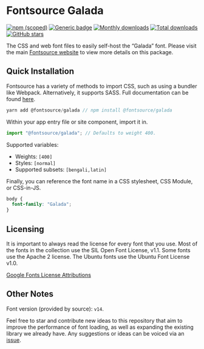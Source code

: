 # Fontsource Galada

[![npm (scoped)](https://img.shields.io/npm/v/@fontsource/galada?color=brightgreen)](https://www.npmjs.com/package/@fontsource/galada) [![Generic badge](https://img.shields.io/badge/fontsource-passing-brightgreen)](https://github.com/fontsource/fontsource) [![Monthly downloads](https://badgen.net/npm/dm/@fontsource/galada)](https://github.com/fontsource/fontsource) [![Total downloads](https://badgen.net/npm/dt/@fontsource/galada)](https://github.com/fontsource/fontsource) [![GitHub stars](https://img.shields.io/github/stars/fontsource/fontsource.svg?style=social&label=Star)](https://github.com/fontsource/fontsource/stargazers)

The CSS and web font files to easily self-host the “Galada” font. Please visit the main [Fontsource website](https://fontsource.org/fonts/galada) to view more details on this package.

## Quick Installation

Fontsource has a variety of methods to import CSS, such as using a bundler like Webpack. Alternatively, it supports SASS. Full documentation can be found [here](https://fontsource.org/docs/introduction).

```javascript
yarn add @fontsource/galada // npm install @fontsource/galada
```

Within your app entry file or site component, import it in.

```javascript
import "@fontsource/galada"; // Defaults to weight 400.
```

Supported variables:

- Weights: `[400]`
- Styles: `[normal]`
- Supported subsets: `[bengali,latin]`

Finally, you can reference the font name in a CSS stylesheet, CSS Module, or CSS-in-JS.

```css
body {
  font-family: "Galada";
}
```



## Licensing

It is important to always read the license for every font that you use.
Most of the fonts in the collection use the SIL Open Font License, v1.1. Some fonts use the Apache 2 license. The Ubuntu fonts use the Ubuntu Font License v1.0.

[Google Fonts License Attributions](https://fonts.google.com/attribution)

## Other Notes

Font version (provided by source): `v14`.

Feel free to star and contribute new ideas to this repository that aim to improve the performance of font loading, as well as expanding the existing library we already have. Any suggestions or ideas can be voiced via an [issue](https://github.com/fontsource/fontsource/issues).

